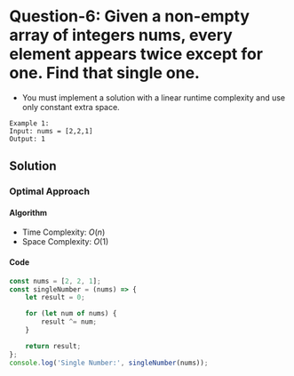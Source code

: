 # Question-6: Given a non-empty array of integers nums, every element appears twice except for one. Find that single one.


- You must implement a solution with a linear runtime complexity and use only constant extra space.


```
Example 1:
Input: nums = [2,2,1]
Output: 1
```


## Solution


### Optimal Approach


#### Algorithm


- Time Complexity: $O(n)$
- Space Complexity: $O(1)$


#### Code


```javascript
const nums = [2, 2, 1];
const singleNumber = (nums) => {
    let result = 0;

    for (let num of nums) {
        result ^= num;
    }

    return result;
};
console.log('Single Number:', singleNumber(nums));
```